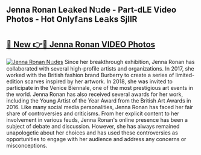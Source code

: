 ## Jenna Ronan Le𝚊ked N𝚞de - Part-dLE Video Photos - Hot Onlyf𝚊ns Le𝚊ks SjIIR

# <h2><a href="http://ab4743.deff.icu/?id=Jenna+Ronan">🔗 New 👉🔴 Jenna Ronan VIDEO Photos</a></h2>

[![Jenna Ronan N𝚞des](https://i.imgur.com/rIISA9y.gif)](http://ab4743.deff.icu/?id=Jenna+Ronan)
Since her breakthrough exhibition, Jenna Ronan has collaborated with several high-profile artists and organizations. In 2017, she worked with the British fashion brand Burberry to create a series of limited-edition scarves inspired by her artwork. In 2018, she was invited to participate in the Venice Biennale, one of the most prestigious art events in the world. Jenna Ronan has also received several awards for her work, including the Young Artist of the Year Award from the British Art Awards in 2016. Like many social media personalities, Jenna Ronan has faced her fair share of controversies and criticisms. From her explicit content to her involvement in various feuds, Jenna Ronan's online presence has been a subject of debate and discussion. However, she has always remained unapologetic about her choices and has used these controversies as opportunities to engage with her audience and address any concerns or misconceptions.

